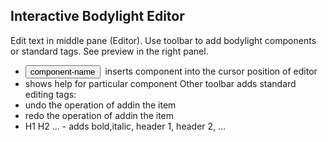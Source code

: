 ## Interactive Bodylight Editor
Edit text in middle pane (Editor).
Use toolbar to add bodylight components or standard tags. See preview in the right panel.
* <button class="w3-padding-4 w3-border w3-round w3-theme-l4" style="margin-right:4px">component-name</button> inserts component into the cursor position of editor
* <i class="fa fa-question-circle"></i> shows help for particular component
Other toolbar adds standard editing tags:
* <i class="fa fa-undo"></i> undo the operation of addin the item
* <i class="fa fa-repeat"></i> redo the operation of addin the item
* <i class="fa fa-bold fa-italic"></i>H1 H2 ... - adds bold,italic, header 1, header 2, ...
